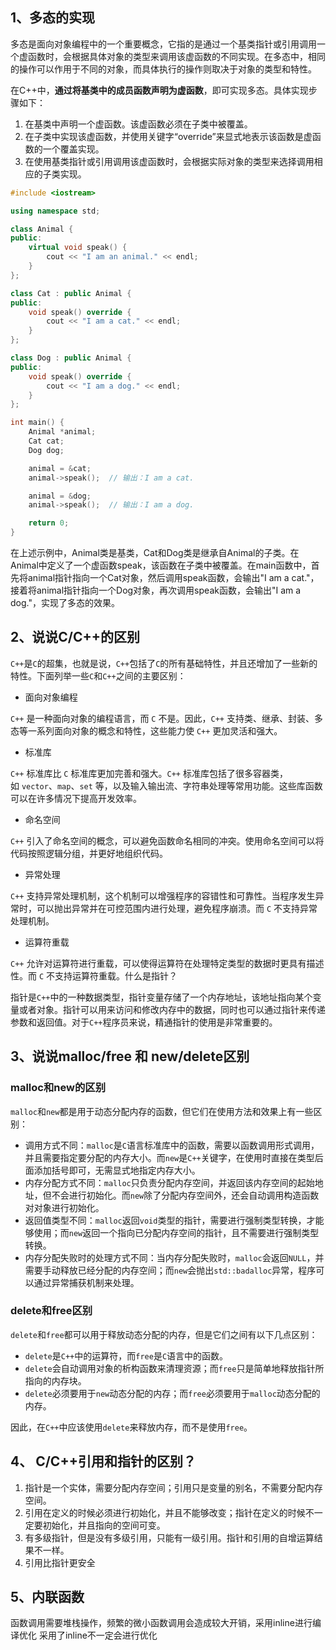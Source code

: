 ## 1、多态的实现

多态是面向对象编程中的一个重要概念，它指的是通过一个基类指针或引用调用一个虚函数时，会根据具体对象的类型来调用该虚函数的不同实现。在多态中，相同的操作可以作用于不同的对象，而具体执行的操作则取决于对象的类型和特性。

在C++中，**通过将基类中的成员函数声明为虚函数**，即可实现多态。具体实现步骤如下：

1. 在基类中声明一个虚函数。该虚函数必须在子类中被覆盖。
2. 在子类中实现该虚函数，并使用关键字“override”来显式地表示该函数是虚函数的一个覆盖实现。
3. 在使用基类指针或引用调用该虚函数时，会根据实际对象的类型来选择调用相应的子类实现。

```c++
#include <iostream>

using namespace std;

class Animal {
public:
    virtual void speak() {
        cout << "I am an animal." << endl;
    }
};

class Cat : public Animal {
public:
    void speak() override {
        cout << "I am a cat." << endl;
    }
};

class Dog : public Animal {
public:
    void speak() override {
        cout << "I am a dog." << endl;
    }
};

int main() {
    Animal *animal;
    Cat cat;
    Dog dog;

    animal = &cat;
    animal->speak();  // 输出：I am a cat.

    animal = &dog;
    animal->speak();  // 输出：I am a dog.

    return 0;
}
```

在上述示例中，Animal类是基类，Cat和Dog类是继承自Animal的子类。在Animal中定义了一个虚函数speak，该函数在子类中被覆盖。在main函数中，首先将animal指针指向一个Cat对象，然后调用speak函数，会输出"I am a cat."，接着将animal指针指向一个Dog对象，再次调用speak函数，会输出"I am a dog."，实现了多态的效果。

## 2、说说C/C++的区别

`C++`是`C`的超集，也就是说，`C++`包括了`C`的所有基础特性，并且还增加了一些新的特性。下面列举一些`C`和`C++`之间的主要区别：

* 面向对象编程

`C++` 是一种面向对象的编程语言，而 `C` 不是。因此，`C++` 支持类、继承、封装、多态等一系列面向对象的概念和特性，这些能力使 `C++` 更加灵活和强大。

* 标准库

`C++` 标准库比 `C` 标准库更加完善和强大。`C++` 标准库包括了很多容器类，如 `vector`、`map`、`set` 等，以及输入输出流、字符串处理等常用功能。这些库函数可以在许多情况下提高开发效率。

* 命名空间

`C++` 引入了命名空间的概念，可以避免函数命名相同的冲突。使用命名空间可以将代码按照逻辑分组，并更好地组织代码。

* 异常处理

`C++` 支持异常处理机制，这个机制可以增强程序的容错性和可靠性。当程序发生异常时，可以抛出异常并在可控范围内进行处理，避免程序崩溃。而 `C` 不支持异常处理机制。

* 运算符重载

`C++` 允许对运算符进行重载，可以使得运算符在处理特定类型的数据时更具有描述性。而 `C` 不支持运算符重载。什么是指针？

指针是`C++`中的一种数据类型，指针变量存储了一个内存地址，该地址指向某个变量或者对象。指针可以用来访问和修改内存中的数据，同时也可以通过指针来传递参数和返回值。对于`C++`程序员来说，精通指针的使用是非常重要的。

## 3、说说malloc/free 和 new/delete区别

### **malloc和new的区别**

`malloc`和`new`都是用于动态分配内存的函数，但它们在使用方法和效果上有一些区别：

* 调用方式不同：`malloc`是`C`语言标准库中的函数，需要以函数调用形式调用，并且需要指定要分配的内存大小。而`new`是`C++`关键字，在使用时直接在类型后面添加括号即可，无需显式地指定内存大小。
* 内存分配方式不同：`malloc`只负责分配内存空间，并返回该内存空间的起始地址，但不会进行初始化。而`new`除了分配内存空间外，还会自动调用构造函数对对象进行初始化。
* 返回值类型不同：`malloc`返回`void`类型的指针，需要进行强制类型转换，才能够使用；而`new`返回一个指向已分配内存空间的指针，且不需要进行强制类型转换。
* 内存分配失败时的处理方式不同：当内存分配失败时，`malloc`会返回`NULL`，并需要手动释放已经分配的内存空间；而`new`会抛出`std::badalloc`异常，程序可以通过异常捕获机制来处理。

### **delete和free区别**

`delete`和`free`都可以用于释放动态分配的内存，但是它们之间有以下几点区别：

* `delete`是`C++`中的运算符，而`free`是`C`语言中的函数。
* `delete`会自动调用对象的析构函数来清理资源；而`free`只是简单地释放指针所指向的内存块。
* `delete`必须要用于`new`动态分配的内存；而`free`必须要用于`malloc`动态分配的内存。

因此，在`C++`中应该使用`delete`来释放内存，而不是使用`free`。

## 4、 C/C++引用和指针的区别？
1. 指针是一个实体，需要分配内存空间；引用只是变量的别名，不需要分配内存空间。
2. 引用在定义的时候必须进行初始化，并且不能够改变；指针在定义的时候不一定要初始化，并且指向的空间可变。
3. 有多级指针，但是没有多级引用，只能有一级引用。指针和引用的自增运算结果不一样。
4. 引用比指针更安全

## 5、内联函数
函数调用需要堆栈操作，频繁的微小函数调用会造成较大开销，采用inline进行编译优化
采用了inline不一定会进行优化